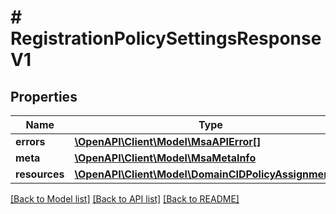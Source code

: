 # # RegistrationPolicySettingsResponseV1

## Properties

Name | Type | Description | Notes
------------ | ------------- | ------------- | -------------
**errors** | [**\OpenAPI\Client\Model\MsaAPIError[]**](MsaAPIError.md) |  |
**meta** | [**\OpenAPI\Client\Model\MsaMetaInfo**](MsaMetaInfo.md) |  |
**resources** | [**\OpenAPI\Client\Model\DomainCIDPolicyAssignments[]**](DomainCIDPolicyAssignments.md) |  |

[[Back to Model list]](../../README.md#models) [[Back to API list]](../../README.md#endpoints) [[Back to README]](../../README.md)
